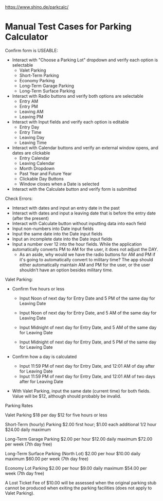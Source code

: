https://www.shino.de/parkcalc/

# Manual Test Cases for Parking Calculator

Confirm form is USEABLE: 
- Interact with "Choose a Parking Lot" dropdown and verify each option is selectable
    - Valet Parking
    - Short-Term Parking
    - Economy Parking
    - Long-Term Garage Parking
    - Long-Term Surface Parking
- Interact with Radio buttons and verify both options are selectable
    - Entry AM
    - Entry PM
    - Leaving AM 
    - Leaving PM
- Interact with Input fields and verify each option is editable
    - Entry Day
    - Entry Time
    - Leaving Day
    - Leaving Time
- Interact with Calendar buttons and verify an external window opens, and dates are clickable
    - Entry Calendar
    - Leaving Calendar
    - Month Dropdown
    - Past Year and Future Year
    - Clickable Day Buttons
    - Window closes when a Date is selected
- Interact with the Calculate button and verify form is submitted

Check Errors:
- Interact with dates and input an entry date in the past
- Interact with dates and input a leaving date that is before the entry date (after the present)
- Interact with Calculate button without inputting data into each field
- Input non-numbers into Date input fields
- Input the same date into the Date input fields 
- Input an incomplete date into the Date input fields 
- Input a number over 12 into the hour fields. While the application automatically converts PM to AM for the user, it does not adjust the DAY. 
    - As an aside, why would we have the radio buttons for AM and PM if it's going to automatically convert to military time? The app should either automatically maintain AM and PM for the user, or the user shouldn't have an option besides military time. 

Valet Parking:

- Confirm five hours or less
    - Input Noon of next day for Entry Date and 5 PM of the same day for Leaving Date
    
    - Input Noon of next day for Entry Date, and 5 AM of the same day for Leaving Date
    - Input Midnight of next day for Entry Date, and 5 AM of the same day for Leaving Date
    - Input Midnight of next day for Entry Date, and 5 PM of the same day for Leaving Date
- Confirm how a day is calculated
    - Input 11:59 PM of next day for Entry Date, and 12:01 AM of day after for Leaving Date
    - Input 11:59 PM of next day for Entry Date, and 12:01 AM of two days after for Leaving Date

- With Valet Parking, input the same date (current time) for both fields. Value will be $12, although should probably be invalid. 



Parking Rates

Valet Parking
$18 per day
$12 for five hours or less

Short-Term (hourly) Parking
$2.00 first hour; $1.00 each additional 1/2 hour
$24.00 daily maximum

Long-Term Garage Parking
$2.00 per hour
$12.00 daily maximum
$72.00 per week (7th day free)

Long-Term Surface Parking (North Lot)
$2.00 per hour
$10.00 daily maximum
$60.00 per week (7th day free)

Economy Lot Parking
$2.00 per hour
$9.00 daily maximum
$54.00 per week (7th day free)

A Lost Ticket Fee of $10.00 will be assessed when the original parking stub cannot be produced when exiting the parking facilities (does not apply to Valet Parking).
